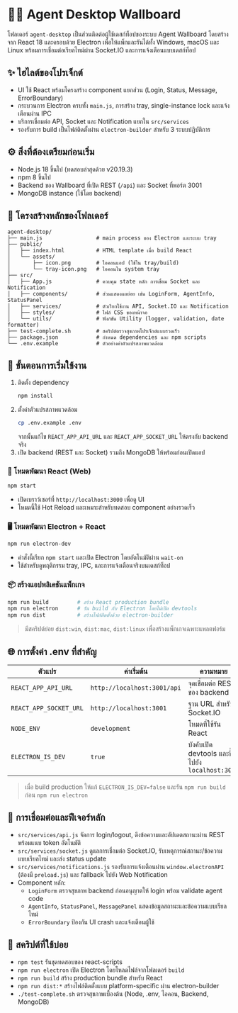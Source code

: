 # 🧑‍💼 Agent Desktop Wallboard

โฟลเดอร์ `agent-desktop` เป็นส่วนติดต่อผู้ใช้เดสก์ท็อปของระบบ Agent Wallboard โดยสร้างจาก React 18 และครอบด้วย Electron เพื่อให้แพ็กและรันได้ทั้ง Windows, macOS และ Linux พร้อมการเชื่อมต่อเรียลไทม์ผ่าน Socket.IO และการแจ้งเตือนแบบเดสก์ท็อป

## ✨ ไฮไลต์ของโปรเจ็กต์
- UI ใช้ React พร้อมโครงสร้าง component แยกส่วน (Login, Status, Message, ErrorBoundary)
- กระบวนการ Electron ครบทั้ง `main.js`, การสร้าง tray, single-instance lock และแจ้งเตือนผ่าน IPC
- บริการเชื่อมต่อ API, Socket และ Notification แยกใน `src/services`
- รองรับการ build เป็นไฟล์ติดตั้งผ่าน `electron-builder` สำหรับ 3 ระบบปฏิบัติการ

## ⚙️ สิ่งที่ต้องเตรียมก่อนเริ่ม
- Node.js 18 ขึ้นไป (ทดสอบล่าสุดด้วย v20.19.3)
- npm 8 ขึ้นไป
- Backend ของ Wallboard ที่เปิด REST (`/api`) และ Socket ที่พอร์ต 3001
- MongoDB instance (ใช้โดย backend)

## 📁 โครงสร้างหลักของโฟลเดอร์
```text
agent-desktop/
├── main.js                 # main process ของ Electron และระบบ tray
├── public/
│   ├── index.html          # HTML template เมื่อ build React
│   └── assets/
│       ├── icon.png        # ไอคอนแอป (ใช้ใน tray/build)
│       └── tray-icon.png   # ไอคอนใน system tray
├── src/
│   ├── App.js              # ควบคุม state หลัก การเชื่อม Socket และ Notification
│   ├── components/         # ส่วนแสดงผลย่อย เช่น LoginForm, AgentInfo, StatusPanel
│   ├── services/           # ตัวเรียกใช้งาน API, Socket.IO และ Notification
│   ├── styles/             # ไฟล์ CSS ของหน้าจอ
│   └── utils/              # ฟังก์ชัน Utility (logger, validation, date formatter)
├── test-complete.sh        # สคริปต์ตรวจสุขภาพโปรเจ็กต์แบบรวดเร็ว
├── package.json            # กำหนด dependencies และ npm scripts
└── .env.example            # ตัวอย่างค่าตัวแปรสภาพแวดล้อม
```

## 🚀 ขั้นตอนการเริ่มใช้งาน
1. ติดตั้ง dependency  
   ```bash
   npm install
   ```
2. ตั้งค่าตัวแปรสภาพแวดล้อม  
   ```bash
   cp .env.example .env
   ```
   จากนั้นแก้ไข `REACT_APP_API_URL` และ `REACT_APP_SOCKET_URL` ให้ตรงกับ backend จริง
3. เปิด backend (REST และ Socket) รวมถึง MongoDB ให้พร้อมก่อนเปิดแอป

### 🔄 โหมดพัฒนา React (Web)
```bash
npm start
```
- เปิดเบราว์เซอร์ที่ `http://localhost:3000` เพื่อดู UI
- โหมดนี้ใช้ Hot Reload และเหมาะสำหรับทดสอบ component อย่างรวดเร็ว

### 🖥️ โหมดพัฒนา Electron + React
```bash
npm run electron-dev
```
- คำสั่งนี้เรียก `npm start` และเปิด Electron โดยอัตโนมัติผ่าน `wait-on`
- ใช้สำหรับดูพฤติกรรม tray, IPC, และการแจ้งเตือนจริงบนเดสก์ท็อป

### 📦 สร้างแอปพลิเคชันแพ็กเกจ
```bash
npm run build         # สร้าง React production bundle
npm run electron      # รัน build กับ Electron โดยไม่เปิด devtools
npm run dist          # สร้างไฟล์ติดตั้งด้วย electron-builder
```
> มีสคริปต์ย่อย `dist:win`, `dist:mac`, `dist:linux` เพื่อสร้างแพ็กเกจเฉพาะแพลตฟอร์ม

## 🌐 การตั้งค่า .env ที่สำคัญ
| ตัวแปร | ค่าเริ่มต้น | ความหมาย |
| --- | --- | --- |
| `REACT_APP_API_URL` | `http://localhost:3001/api` | จุดเชื่อมต่อ REST ของ backend |
| `REACT_APP_SOCKET_URL` | `http://localhost:3001` | ฐาน URL สำหรับ Socket.IO |
| `NODE_ENV` | `development` | โหมดที่ใช้รัน React |
| `ELECTRON_IS_DEV` | `true` | บังคับเปิด devtools และชี้ไปยัง `localhost:3000` |

> เมื่อ build production ให้แก้ `ELECTRON_IS_DEV=false` และรัน `npm run build` ก่อน `npm run electron`

## 📡 การเชื่อมต่อและฟีเจอร์หลัก
- `src/services/api.js` จัดการ login/logout, ดึงข้อความและอัปเดตสถานะผ่าน REST พร้อมแนบ token อัตโนมัติ
- `src/services/socket.js` ดูแลการเชื่อมต่อ Socket.IO, รับเหตุการณ์สถานะ/ข้อความแบบเรียลไทม์ และส่ง status update
- `src/services/notifications.js` รองรับการแจ้งเตือนผ่าน `window.electronAPI` (ต้องมี `preload.js`) และ fallback ไปยัง Web Notification
- Component หลัก:
  - `LoginForm` ตรวจสุขภาพ backend ก่อนอนุญาตให้ login พร้อม validate agent code
  - `AgentInfo`, `StatusPanel`, `MessagePanel` แสดงข้อมูลสถานะและข้อความแบบเรียลไทม์
  - `ErrorBoundary` ป้องกัน UI crash และแจ้งเตือนผู้ใช้

## 🧰 สคริปต์ที่ใช้บ่อย
- `npm test` รันชุดทดสอบของ react-scripts
- `npm run electron` เปิด Electron โดยโหลดไฟล์จากโฟลเดอร์ `build`
- `npm run build` สร้าง production bundle สำหรับ React
- `npm run dist:*` สร้างไฟล์ติดตั้งแบบ platform-specific ผ่าน electron-builder
- `./test-complete.sh` ตรวจสุขภาพเบื้องต้น (Node, .env, ไอคอน, Backend, MongoDB)


